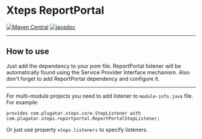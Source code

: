 # Xteps ReportPortal

[![Maven Central](https://maven-badges.herokuapp.com/maven-central/com.plugatar.xteps/xteps-reportportal/badge.svg)](https://maven-badges.herokuapp.com/maven-central/com.plugatar.xteps/xteps-reportportal)
[![javadoc](https://javadoc.io/badge2/com.plugatar.xteps/xteps-reportportal/javadoc.svg)](https://javadoc.io/doc/com.plugatar.xteps/xteps-reportportal)

---

## How to use

Just add the dependency to your pom file. ReportPortal listener will be automatically found using the Service Provider
Interface mechanism. Also don't forget to add ReportPortal dependency and configure it.
***

For multi-module projects you need to add listener to `module-info.java` file. For example:
```
provides com.plugatar.xteps.core.StepListener with com.plugatar.xteps.reportportal.ReportPortalStepListener;
```
Or just use property `xteps.listeners` to specify listeners.
